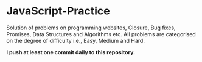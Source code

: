 # JavaScript-Practice

Solution of problems on programming websites, Closure, Bug fixes, Promises, Data Structures and Algorithms etc.
All problems are categorised on the degree of difficulty i.e., Easy, Medium and Hard.

**I push at least one commit daily to this repository.**
